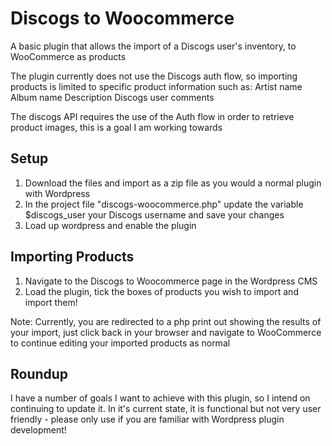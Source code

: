 # Discogs to Woocommerce
 A basic plugin that allows the import of a Discogs user's inventory, to WooCommerce as products

 The plugin currently does not use the Discogs auth flow, so importing products is limited to specific product information such as:
 Artist name
 Album name
 Description
 Discogs user comments

 The discogs API requires the use of the Auth flow in order to retrieve product images, this is a goal I am working towards

## Setup
1. Download the files and import as a zip file as you would a normal plugin with Wordpress
2. In the project file "discogs-woocommerce.php" update the variable $discogs_user your Discogs username and save your changes
3. Load up wordpress and enable the plugin

## Importing Products
1. Navigate to the Discogs to Woocommerce page in the Wordpress CMS
2. Load the plugin, tick the boxes of products you wish to import and import them!

Note: Currently, you are redirected to a php print out showing the results of your import, just click back in your browser and navigate to WooCommerce to continue editing your imported products as normal

## Roundup
I have a number of goals I want to achieve with this plugin, so I intend on continuing to update it. In it's current state, it is functional but not very user friendly - please only use if you are familiar with Wordpress plugin development!
